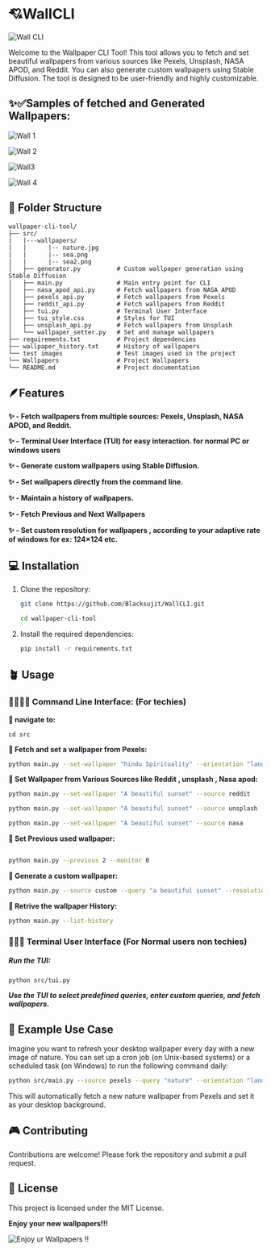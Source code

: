 # 💘WallCLI

![Wall CLI](testimages/webgl_02.gif)


Welcome to the Wallpaper CLI Tool! This tool allows you to fetch and set beautiful wallpapers from various sources like Pexels, Unsplash, NASA APOD, and Reddit. You can also generate custom wallpapers using Stable Diffusion. The tool is designed to be user-friendly and highly customizable.

## ✨✅Samples of fetched and Generated Wallpapers:

![Wall 1](src/wallpapers/city_night_2.jpg)

![Wall 2](src/wallpapers/ganga_arti_2.jpg)

![Wall3](src/wallpapers/hindu_spirituality_1.jpg)

![Wall 4](src/wallpapers/mountains_2.jpg)

## 📂 Folder Structure

```
wallpaper-cli-tool/
├── src/
|   |---wallpapers/
|   |      |-- nature.jpg 
|   |      |-- sea.png 
|   |      |-- sea2.png 
│   ├── generator.py          # Custom wallpaper generation using Stable Diffusion
│   ├── main.py               # Main entry point for CLI
│   ├── nasa_apod_api.py      # Fetch wallpapers from NASA APOD
│   ├── pexels_api.py         # Fetch wallpapers from Pexels
│   ├── reddit_api.py         # Fetch wallpapers from Reddit
│   ├── tui.py                # Terminal User Interface
│   ├── tui_style.css         # Styles for TUI
│   ├── unsplash_api.py       # Fetch wallpapers from Unsplash
│   └── wallpaper_setter.py   # Set and manage wallpapers
├── requirements.txt          # Project dependencies
├── wallpaper_history.txt     # History of wallpapers
└── test images               # Test images used in the project
└── Wallpapers                # Project Wallpapers 
└── README.md                 # Project documentation
```


## 🪶Features

**✨ - Fetch wallpapers from multiple sources: Pexels, Unsplash, NASA APOD, and Reddit.**

**✨ - Terminal User Interface (TUI) for easy interaction. for normal PC or windows users**

**✨ - Generate custom wallpapers using Stable Diffusion.**

**✨ - Set wallpapers directly from the command line.**

**✨ - Maintain a history of wallpapers.**

**✨ - Fetch Previous and Next Wallpapers**

**✨ - Set custom resolution for wallpapers , according to your adaptive rate of windows for ex: 124×124 etc.**



## 💻 Installation

1. Clone the repository:

    ```sh
    git clone https://github.com/Blacksujit/WallCLI.git
    
    cd wallpaper-cli-tool
    ```

2. Install the required dependencies:

    ```sh
    pip install -r requirements.txt
    ```

## 🪴 Usage

### 🧑‍💻👩‍💻 Command Line Interface: (For techies)

**🫴 navigate to:**

```
cd src
```

**🫴 Fetch and set a wallpaper from Pexels:**

```sh
python main.py --set-wallpaper "hindu Spirituality" --orientation "landscape" --resolution "1920x1080" --monitor 0

```

**🫴 Set Wallpaper from Various Sources like Reddit , unsplash , Nasa apod:**

```sh
python main.py --set-wallpaper "A beautiful sunset" --source reddit
```

```sh
python main.py --set-wallpaper "A beautiful sunset" --source unsplash
```

```sh
python main.py --set-wallpaper "A beautiful sunset" --source nasa
```

**🫴 Set Previous used wallpaper:**

```sh

python main.py --previous 2 --monitor 0

```

**🫴 Generate a custom wallpaper:**

```sh
python main.py --source custom --query "a beautiful sunset" --resolution "1024x1024"

```
**🫴 Retrive the wallpaper History:**

```sh
python main.py --list-history
```

### 🧑‍🔧🦾 Terminal User Interface (For Normal users non techies)

##### **Run the TUI:**

```sh
python src/tui.py
```

***Use the TUI to select predefined queries, enter custom queries, and fetch wallpapers.***


## 🌱 Example Use Case

Imagine you want to refresh your desktop wallpaper every day with a new image of nature. You can set up a cron job (on Unix-based systems) or a scheduled task (on Windows) to run the following command daily:

```sh
python src/main.py --source pexels --query "nature" --orientation "landscape" --resolution "1920x1080"
```

This will automatically fetch a new nature wallpaper from Pexels and set it as your desktop background.

## 🎮 Contributing

Contributions are welcome! Please fork the repository and submit a pull request.

## 🪪 License

This project is licensed under the MIT License.

**Enjoy your new wallpapers!!!**

![Enjoy ur Wallpapers !!](testimages/33e1bf10-174b-47ab-bae1-a77b544b7ce7.jpg)